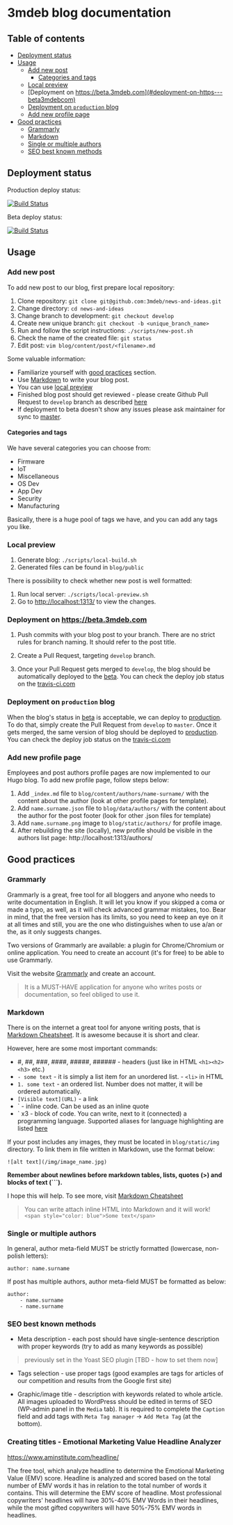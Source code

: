 # 3mdeb blog documentation

## Table of contents

<!-- toc -->

- [Deployment status](#deployment-status)
- [Usage](#usage)
  * [Add new post](#add-new-post)
    + [Categories and tags](#categories-and-tags)
  * [Local preview](#local-preview)
  * [Deployment on https://beta.3mdeb.com](#deployment-on-https---beta3mdebcom)
  * [Deployment on `production` blog](#deployment-on--production--blog)
  * [Add new profile page](#add-new-profile-page)
- [Good practices](#good-practices)
  * [Grammarly](#grammarly)
  * [Markdown](#markdown)
  * [Single or multiple authors](#single-or-multiple-authors)
  * [SEO best known methods](#seo-best-known-methods)

<!-- tocstop -->

## Deployment status

Production deploy status:

[![Build Status](https://travis-ci.com/3mdeb/news-and-ideas.svg?branch=master)](https://travis-ci.com/3mdeb/news-and-ideas)

Beta deploy status:

[![Build Status](https://travis-ci.com/3mdeb/news-and-ideas.svg?branch=develop)](https://travis-ci.com/3mdeb/news-and-ideas)

## Usage

### Add new post

To add new post to our blog, first prepare local repository:

1. Clone repository: `git clone git@github.com:3mdeb/news-and-ideas.git`
1. Change directory: `cd news-and-ideas`
1. Change branch to development: `git checkout develop`
1. Create new unique branch: `git checkout -b <unique_branch_name>`
1. Run and follow the script instructions: `./scripts/new-post.sh`
1. Check the name of the created file: `git status`
1. Edit post: `vim blog/content/post/<filename>.md`

Some valuable information:
* Familiarize yourself with [good practices](#good-practices) section.
* Use [Markdown](#Markdown) to write your blog post.
* You can use [local preview](#local-preview)
* Finished blog post should get reviewed - please create Github Pull Request to
  `develop` branch as described [here](#deployment)
* If deployment to beta doesn't show any issues please ask maintainer for sync
   to [master](#deployment).

#### Categories and tags

We have several categories you can choose from:

- Firmware
- IoT
- Miscellaneous
- OS Dev
- App Dev
- Security
- Manufacturing

Basically, there is a huge pool of tags we have, and you can add any tags you
like.

### Local preview

1. Generate blog: `./scripts/local-build.sh`
1. Generated files can be found in `blog/public`

There is possibility to check whether new post is well formatted:
1. Run local server: `./scripts/local-preview.sh`
1. Go to [http://localhost:1313/](http://localhost:1313/) to view the changes.

### Deployment on https://beta.3mdeb.com

1. Push commits with your blog post to your branch. There are no strict rules
   for branch naming. It should refer to the post title.

1. Create a Pull Request, targeting `develop` branch.

1. Once your Pull Request gets merged to `develop`, the blog should be
   automatically deployed to the [beta](https://beta.blog.3mdeb.com). You can
   check the deploy job status on the
   [travis-ci.com](https://travis-ci.com/3mdeb/news-and-ideas)

### Deployment on `production` blog

When the blog's status in [beta](https://beta.blog.3mdeb.com) is acceptable,
we can deploy to [production](https://blog.3dmeb.com). To do that, simply
create the Pull Request from `develop` to `master`. Once it gets merged, the
same version of blog should be deployed to
[production](https://blog.3mdeb.com). You can check the deploy job status on the
[travis-ci.com](https://travis-ci.com/3mdeb/news-and-ideas)

### Add new profile page

Employees and post authors profile pages are now implemented to our Hugo blog.
To add new profile page, follow steps below:

1. Add `_index.md` file to `blog/content/authors/name-surname/` with the content
about the author (look at other profile pages for template).
1. Add `name.surname.json` file to `blog/data/authors/` with the content about
the author for the post footer (look for other .json files for template)
1. Add `name.surname.png` image to `blog/static/authors/` for profile image.
1. After rebuilding the site (locally), new profile should be visible in the
authors list page: http://localhost:1313/authors/

## Good practices

### Grammarly

Grammarly is a great, free tool for all bloggers and anyone who needs to write
documentation in English.
It will let you know if you skipped a coma or made a typo, as well, as it will
check advanced grammar mistakes, too. Bear in mind, that the free version has
its limits, so you need to keep an eye on it at all times and still, you are
the one who distinguishes when to use a/an or the, as it only suggests changes.

Two versions of Grammarly are available: a plugin for Chrome/Chromium or online
application. You need to create an account (it's for free) to be able to use
Grammarly.

Visit the website [Grammarly](https://app.grammarly.com/) and create an account.

>It is a MUST-HAVE application for anyone who writes posts or documentation, so
feel obliged to use it.

### Markdown

There is on the internet a great tool for anyone writing posts, that is
[Markdown Cheatsheet](https://github.com/adam-p/markdown-here/wiki/Markdown-Cheatsheet).
It is awesome because it is short and clear.

However, here are some most important commands:

- #, ##, ###, ####, #####, ###### - headers (just like in HTML `<h1><h2><h3>`
etc.)
- `- some text` - it is simply a list item for an unordered list. - `<li>` in
HTML
- `1. some text` - an ordered list. Number does not matter, it will be ordered
automatically.
- `[Visible text](URL)` - a link
- ` - inline code. Can be used as an inline quote
- ` x3 - block of code. You can write, next to it (connected) a programming
language. Supported aliases for language highlighting are listed
[here](https://gohugo.io/content-management/syntax-highlighting/#list-of-chroma-highlighting-languages)

If your post includes any images, they must be located in `blog/static/img`
directory. To link them in file written in Markdown, use the format below:

```
![alt text](/img/image_name.jpg)
```

**Remember about newlines before markdown tables, lists, quotes (>) and blocks
of text (\`\`\`).**

I hope this will help. To see more, visit [Markdown Cheatsheet](https://github.com/adam-p/markdown-here/wiki/Markdown-Cheatsheet)

>You can write attach inline HTML into Markdown and it will work!
>`<span style="color: blue">Some text</span>`

### Single or multiple authors

In general, author meta-field MUST be strictly formatted (lowercase, non-polish
letters):

```
author: name.surname
```

If post has multiple authors, author meta-field MUST be formatted as below:

```
author:
    - name.surname
    - name.surname
```

### SEO best known methods

* Meta description - each post should have single-sentence description with
  proper keywords (try to add as many keywords as possible)
> previously set in the Yoast SEO plugin [TBD - how to set them now]

* Tags selection - use proper tags (good examples are tags for articles of our
	competition and results from the Google first site)

* Graphic/image title - description with keywords related to whole article. All
images uploaded to WordPress should be edited in terms of SEO (WP-admin panel in
the `Media` tab). It is required to complete the `Caption` field and add tags
with `Meta Tag manager` -> `Add Meta Tag` (at the bottom).

### Creating titles - Emotional Marketing Value Headline Analyzer

<https://www.aminstitute.com/headline/>

The free tool, which analyze headline to determine the Emotional Marketing Value
(EMV) score. Headline is analyzed and scored based on the total number
of EMV words it has in relation to the total number of words it contains. This
will determine the EMV score of headline. Most professional copywriters'
headlines will have 30%-40% EMV Words in their headlines, while the most gifted
copywriters will have 50%-75% EMV words in headlines.

